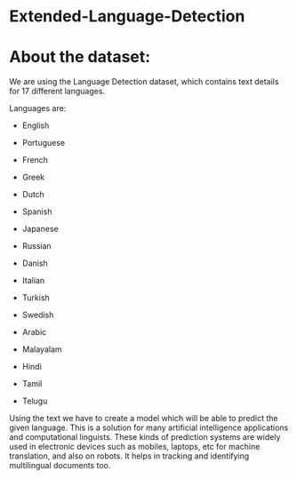 # Extended-Language-Detection

# About the dataset:
We are using the Language Detection dataset, which contains text details for 17 different languages.

Languages are:

* English

* Portuguese

* French

* Greek

* Dutch

* Spanish

* Japanese

* Russian

* Danish

* Italian

* Turkish

* Swedish

* Arabic

* Malayalam

* Hindi

* Tamil

* Telugu

Using the text we have to create a model which will be able to predict the given language. This is a solution for many artificial intelligence applications and computational linguists. These kinds of prediction systems are widely used in electronic devices such as mobiles, laptops, etc for machine translation, and also on robots. It helps in tracking and identifying multilingual documents too.

